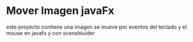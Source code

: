 # Mover  Imagen javaFx
este proyecto contiene una imagen se mueve por eventos del teclado y el mouse  en javafx y con scenebluider
